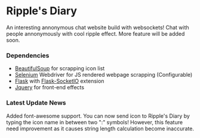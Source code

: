 # Ripple's Diary
An interesting annonymous chat website build with websockets! Chat with people annonymously with cool ripple effect. More feature will be added soon.

### Dependencies
- [BeautifulSoup](https://www.crummy.com/software/BeautifulSoup/bs4/doc/) for scrapping icon list
- [Selenium](https://selenium-python.readthedocs.io/) Webdriver for JS rendered webpage scrapping (Configurable)
- [Flask](http://flask.pocoo.org/) with [Flask-SocketIO](https://flask-socketio.readthedocs.io/) extension
- [Jquery](https://jquery.com/) for front-end effects

### Latest Update News
Added font-awesome support. You can now send icon to Ripple's Diary by typing the icon name in between two ":" symbols! However, this feature need improvement as it causes string length calculation become inaccurate.